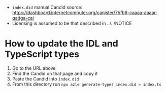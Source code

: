 - `index.did` manual Candid source: https://dashboard.internetcomputer.org/canister/7hfb6-caaaa-aaaar-qadga-cai
- Licensing is assumed to be that described in ../../NOTICE

# How to update the IDL and TypeScript types

1. Go to the URL above
2. Find the Candid on that page and copy it
3. Paste the Candid into `index.did`
4. From this directory run `npx azle generate-types index.did > index.ts`
